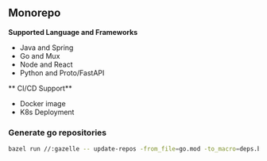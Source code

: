 ## Monorepo

**Supported Language and Frameworks**

- Java and Spring
- Go and Mux
- Node and React
- Python and Proto/FastAPI

** CI/CD Support**
- Docker image
- K8s Deployment

### Generate go repositories

```bash
bazel run //:gazelle -- update-repos -from_file=go.mod -to_macro=deps.bzl%go_dependencies
```